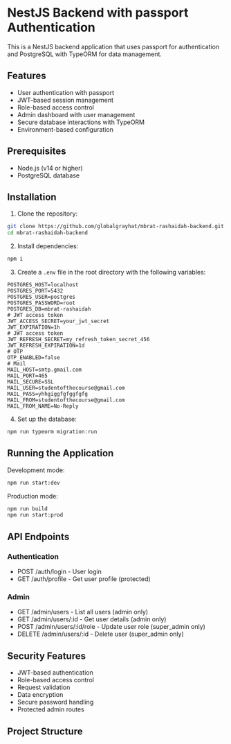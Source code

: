 # NestJS Backend with passport Authentication

This is a NestJS backend application that uses passport for authentication and PostgreSQL with TypeORM for data management.

## Features

- User authentication with passport
- JWT-based session management
- Role-based access control
- Admin dashboard with user management
- Secure database interactions with TypeORM
- Environment-based configuration

## Prerequisites

- Node.js (v14 or higher)
- PostgreSQL database

## Installation

1. Clone the repository:

```bash
git clone https://github.com/globalgrayhat/mbrat-rashaidah-backend.git
cd mbrat-rashaidah-backend
```

2. Install dependencies:

```bash
npm i
```

3. Create a `.env` file in the root directory with the following variables:

```env
POSTGRES_HOST=localhost
POSTGRES_PORT=5432
POSTGRES_USER=postgres
POSTGRES_PASSWORD=root
POSTGRES_DB=mbrat-rashaidah
# JWT access token
JWT_ACCESS_SECRET=your_jwt_secret
JWT_EXPIRATION=1h
# JWT access token
JWT_REFRESH_SECRET=my_refresh_token_secret_456
JWT_REFRESH_EXPIRATION=1d
# OTP
OTP_ENABLED=false
# Mail
MAIL_HOST=smtp.gmail.com
MAIL_PORT=465
MAIL_SECURE=SSL
MAIL_USER=studentofthecourse@gmail.com
MAIL_PASS=yhhgiggfgfggfgfg
MAIL_FROM=studentofthecourse@gmail.com
MAIL_FROM_NAME=No‑Reply
```

4. Set up the database:

```bash
npm run typeorm migration:run
```

## Running the Application

Development mode:

```bash
npm run start:dev
```

Production mode:

```bash
npm run build
npm run start:prod
```

## API Endpoints

### Authentication

- POST /auth/login - User login
- GET /auth/profile - Get user profile (protected)

### Admin

- GET /admin/users - List all users (admin only)
- GET /admin/users/:id - Get user details (admin only)
- POST /admin/users/:id/role - Update user role (super_admin only)
- DELETE /admin/users/:id - Delete user (super_admin only)

## Security Features

- JWT-based authentication
- Role-based access control
- Request validation
- Data encryption
- Secure password handling
- Protected admin routes

## Project Structure

```

```
